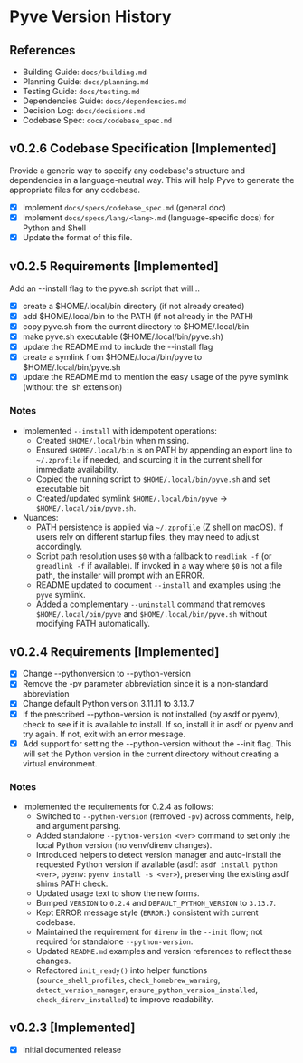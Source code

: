 # Pyve Version History

## References
- Building Guide: `docs/building.md`
- Planning Guide: `docs/planning.md`
- Testing Guide: `docs/testing.md`
- Dependencies Guide: `docs/dependencies.md`
- Decision Log: `docs/decisions.md`
- Codebase Spec: `docs/codebase_spec.md`

## v0.2.6 Codebase Specification [Implemented]
Provide a generic way to specify any codebase's structure and dependencies in a language-neutral way. This will help Pyve to generate the appropriate files for any codebase.
- [x] Implement `docs/specs/codebase_spec.md` (general doc)
- [x] Implement `docs/specs/lang/<lang>.md` (language-specific docs) for Python and Shell
- [x] Update the format of this file. 

## v0.2.5 Requirements [Implemented]
Add an --install flag to the pyve.sh script that will... 
- [x] create a $HOME/.local/bin directory (if not already created)
- [x] add $HOME/.local/bin to the PATH (if not already in the PATH)
- [x] copy pyve.sh from the current directory to $HOME/.local/bin
- [x] make pyve.sh executable ($HOME/.local/bin/pyve.sh)
- [x] update the README.md to include the --install flag
- [x] create a symlink from $HOME/.local/bin/pyve to $HOME/.local/bin/pyve.sh
- [x] update the README.md to mention the easy usage of the pyve symlink (without the .sh extension)

### Notes
- Implemented `--install` with idempotent operations:
  - Created `$HOME/.local/bin` when missing.
  - Ensured `$HOME/.local/bin` is on PATH by appending an export line to `~/.zprofile` if needed, and sourcing it in the current shell for immediate availability.
  - Copied the running script to `$HOME/.local/bin/pyve.sh` and set executable bit.
  - Created/updated symlink `$HOME/.local/bin/pyve` -> `$HOME/.local/bin/pyve.sh`.
- Nuances:
  - PATH persistence is applied via `~/.zprofile` (Z shell on macOS). If users rely on different startup files, they may need to adjust accordingly.
  - Script path resolution uses `$0` with a fallback to `readlink -f` (or `greadlink -f` if available). If invoked in a way where `$0` is not a file path, the installer will prompt with an ERROR.
  - README updated to document `--install` and examples using the `pyve` symlink.
  - Added a complementary `--uninstall` command that removes `$HOME/.local/bin/pyve` and `$HOME/.local/bin/pyve.sh` without modifying PATH automatically.

## v0.2.4 Requirements [Implemented]
- [x] Change --pythonversion to --python-version
- [x] Remove the -pv parameter abbreviation since it is a non-standard abbreviation
- [x] Change default Python version 3.11.11 to 3.13.7
- [x] If the prescribed --python-version is not installed (by asdf or pyenv), check to see if it is available to install. If so, install it in asdf or pyenv and try again. If not, exit with an error message.
- [x] Add support for setting the --python-version without the --init flag. This will set the Python version in the current directory without creating a virtual environment.

### Notes
- Implemented the requirements for 0.2.4 as follows:
  - Switched to `--python-version` (removed `-pv`) across comments, help, and argument parsing.
  - Added standalone `--python-version <ver>` command to set only the local Python version (no venv/direnv changes).
  - Introduced helpers to detect version manager and auto-install the requested Python version if available (asdf: `asdf install python <ver>`, pyenv: `pyenv install -s <ver>`), preserving the existing asdf shims PATH check.
  - Updated usage text to show the new forms.
  - Bumped `VERSION` to `0.2.4` and `DEFAULT_PYTHON_VERSION` to `3.13.7`.
  - Kept ERROR message style (`ERROR:`) consistent with current codebase.
  - Maintained the requirement for `direnv` in the `--init` flow; not required for standalone `--python-version`.
  - Updated `README.md` examples and version references to reflect these changes.
  - Refactored `init_ready()` into helper functions (`source_shell_profiles`, `check_homebrew_warning`, `detect_version_manager`, `ensure_python_version_installed`, `check_direnv_installed`) to improve readability.

## v0.2.3 [Implemented]
- [x] Initial documented release
